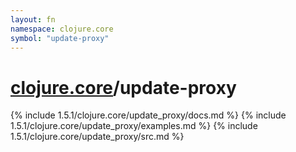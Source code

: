 ```yaml
---
layout: fn
namespace: clojure.core
symbol: "update-proxy"
---
```


# [clojure.core](../)/update-proxy

{% include 1.5.1/clojure.core/update_proxy/docs.md %}
{% include 1.5.1/clojure.core/update_proxy/examples.md %}
{% include 1.5.1/clojure.core/update_proxy/src.md %}

